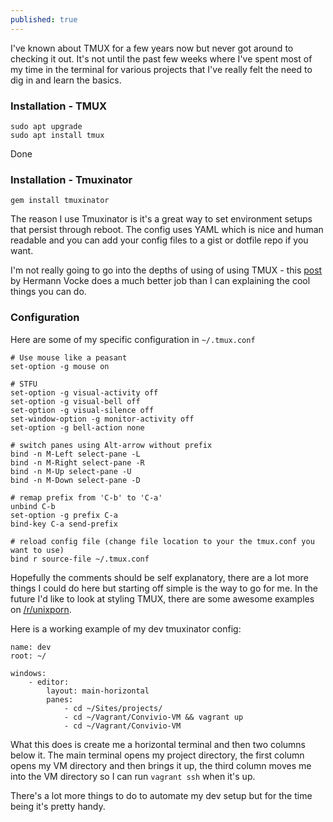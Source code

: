 ```yaml
---
published: true
---
```

I've known about TMUX for a few years now but never got around to checking it out. It's not until the past few weeks where I've spent most of my time in the terminal for various projects that I've really felt the need to dig in and learn the basics.

### Installation - TMUX

    sudo apt upgrade
    sudo apt install tmux

Done

### Installation - Tmuxinator

	gem install tmuxinator

The reason I use Tmuxinator is it's a great way to set environment setups that persist through reboot. The config uses YAML which is nice and human readable and you can add your config files to a gist or dotfile repo if you want.

I'm not really going to go into the depths of using of using TMUX - this [post](http://www.hamvocke.com/blog/a-quick-and-easy-guide-to-tmux) by Hermann Vocke does a much better job than I can explaining the cool things you can do.

### Configuration

Here are some of my specific configuration in ```~/.tmux.conf```


	# Use mouse like a peasant
	set-option -g mouse on

	# STFU
	set-option -g visual-activity off
	set-option -g visual-bell off
	set-option -g visual-silence off
	set-window-option -g monitor-activity off
	set-option -g bell-action none

	# switch panes using Alt-arrow without prefix
	bind -n M-Left select-pane -L
	bind -n M-Right select-pane -R
	bind -n M-Up select-pane -U
	bind -n M-Down select-pane -D

	# remap prefix from 'C-b' to 'C-a'
	unbind C-b
	set-option -g prefix C-a
	bind-key C-a send-prefix

	# reload config file (change file location to your the tmux.conf you want to use)
	bind r source-file ~/.tmux.conf

Hopefully the comments should be self explanatory, there are a lot more things I could do here but starting off simple is the way to go for me. In the future I'd like to look at styling TMUX, there are some awesome examples on [/r/unixporn](https://reddit.com/r/unixporn).

Here is a working example of my dev tmuxinator config:

	name: dev
	root: ~/

	windows:
  		- editor:
      		layout: main-horizontal
      		panes:
        		- cd ~/Sites/projects/
        		- cd ~/Vagrant/Convivio-VM && vagrant up
        		- cd ~/Vagrant/Convivio-VM

What this does is create me a horizontal terminal and then two columns below it. The main terminal opens my project directory, the first column opens my VM directory and then brings it up, the third column moves me into the VM directory so I can run ```vagrant ssh``` when it's up.

There's a lot more things to do to automate my dev setup but for the time being it's pretty handy.
